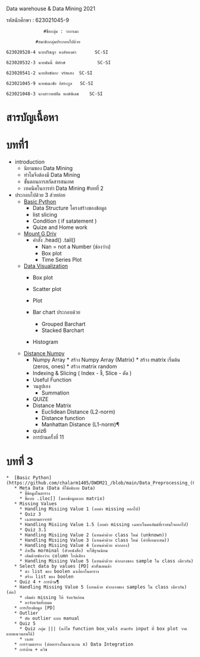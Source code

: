 Data warehouse & Data Mining 2021

รหัสนักศึกษา : 623021045-9
 
                  #ชื่อกลุ่ม : วากาเมะ

               #สมาชิกกลุ่มประกอบไปด้วย
    
    623020528-4	นายปริชญา หงส์ทองคำ       SC-SI
    
    623020532-3	นายมันนี่ พิทักษ์	         SC-SI
    
    623020541-2	นายสิทธัตกะ จรัสแสง	 SC-SI
    
    623021045-9	นายชณะชัย อิสระกูล	 SC-SI
    
    623021048-3	นางสาวทอฝัน พงษ์พิเดช	 SC-SI
    
# สารบัญเนื้อหา

# บทที่1
* introduction
     * นิยามของ Data Mining
     * ทำไมจึงต้องมี Data Mining
     * ขั้นตอนการสกัดสารสนเทศ
     * เทคนิคในการทำ Data Mining
#บทที่ 2
* ประกอบไปด้วย 3 ส่วยย่อย
  *  [Basic Python](https://github.com/chalarm1405/DWDM21_/blob/main/DATA101_(chapter2).ipynb) 
     * Data Structure โครงสร้างของข้อมูล
     * list slicing 
     * Condition ( if satatement )
     * Quize and Home work  
  *  [Mount G Driv](https://github.com/chalarm1405/DWDM21_/blob/main/Data102_(Chapter2).ipynb) 
     * คำสั่ง .head() .tail()
       * Nan = not a Number (ช่องว่าง)  
       * Box plot
       * Time Series Plot
  *  [Data Visualization](https://github.com/chalarm1405/DWDM21_/blob/main/Data_Visualization.ipynb) 
       * Box plot

       * Scatter plot

       * Plot

       * Bar chart ประกอบด้วย
         * Grouped Barchart
         * Stacked Barchart  

       * Histogram  
   * [Distance Numpy](https://github.com/chalarm1405/DWDM21_/blob/main/Distance_Numpy.ipynb) 
       *  Numpy Array
         * สร้าง Numpy Array (Matrix)
         * สร้าง matrix เริ่มต้น (zeros, ones)
         * สร้าง matrix random
       *  Indexing & Slicing ( Index - ชี้, Slice - ตัด ) 
       *  Useful Function
       *  วนลูปเอง
          * Summation
       * QUIZE
       * Distance Matrix
         * Euclidean Distance (L2-norm)
         * Distance function
         * Manhattan Distance (L1-norm)¶
       * quiz6
       * การบ้านครั้งที่ 11
       
# บทที่ 3
    *  [Basic Python](https://github.com/chalarm1405/DWDM21_/blob/main/Data_Preprocessing_(Chapter_3).ipynb)) 
       * Meta Data (Data ที่ใช้อธิบาย Data)
         * ชี้ข้อมูลในตาราง 
         * ชี้แบบ .iloc[] (มองข้อมูลแบบ matrix)
       * Missing Values
         * Handling Misiing Value 1 (ลบค่า missing ออกไป)
         * Quiz 3
         * เฉลยตามอาจารย์
         * Handling Misiing Value 1.5 (ลบค่า missing เฉพาะในคอลัมม์ที่เราสนใจออกไป)
         * Quiz 3.1
         * Handling Misiing Value 2 (แทนค่าด้วย class ใหม่ (unknown))
         * Handling Misiing Value 3 (แทนค่าด้วย class ใหม่ (ค่าที่เหมาะสม))
         * Handling Misiing Value 4 (แทนค่าด้วย ค่ากลาง)
         * ถ้าเป็น morminal (ตัวหนังสือ) จะใช้ฐานนิยม
         * เติมด้วยช่องว่าง column ใกล้เคียง
         * Handling Misiing Value 5 (แทนค่าด้วย ค่ากลางของ sample ใน class เดียวกัน)
       * Select data by values [PD] คำสั่งแพนด้า
         * นำ list ของ boolen มาเลือกในตาราง
         * สร้าง list ของ boolen
       * Quiz 4 + การบ้าน¶
       * Handling Missing Value 5 (แทนด้วย ค่ากลางของ samples ใน class เดียวกัน) (ต่อ)
         * เติมค่า missing ให้ จังหวัดก่อน
         * หาจังหวัดทั้งหมด
       * การเรียงข้อมูล [PD]
       * Outlier
         * ตัด outlier แบบ manual
       * Quiz 5
         * Quiz กลุ่ม ||| (แก้ไข function box_vals สามารับ input ที่ box plot วาดแบบแนวนอนได้)
         * เฉลย
       * การรวมตาราง (ต่อตารางในแนวแกน x) Data Integration
       * การบ้าน + ควิซ
         
         
         
